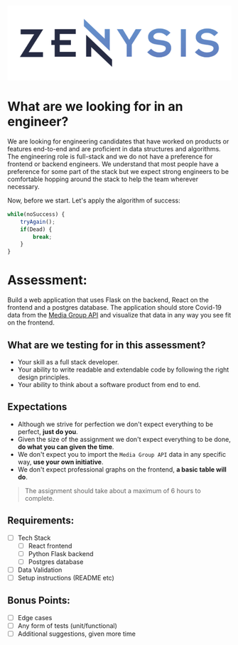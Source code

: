 ![Zenysis](./logo.zenysis.png)

# What are we looking for in an engineer?

We are looking for engineering candidates that have worked on products or features end-to-end and are proficient in data structures and algorithms. The engineering role is full-stack and we do not have a preference for frontend or backend engineers. We understand that most people have a preference for some part of the stack but we expect strong engineers to be comfortable hopping around the stack to help the team wherever necessary.

Now, before we start. Let's apply the algorithm of success:

```js
while(noSuccess) {
    tryAgain();
    if(Dead) {
        break;
    }
}
```

# Assessment:

Build a web application that uses Flask on the backend, React on the frontend and a postgres database. The application should store Covid-19 data from the [Media Group API](https://github.com/M-Media-Group/Covid-19-API) and visualize that data in any way you see fit on the frontend.

## What are we testing for in this assessment?

- Your skill as a full stack developer.
- Your ability to write readable and extendable code by following the right design principles.
- Your ability to think about a software product from end to end.

## Expectations

- Although we strive for perfection we don't expect everything to be perfect, **just do you**.
- Given the size of the assignment we don't expect everything to be done, **do what you can given the time**.
- We don't expect you to import the `Media Group API` data in any specific way, **use your own initiative**.
- We don't expect professional graphs on the frontend, **a basic table will do**.

> The assignment should take about a maximum of 6 hours to complete.

## Requirements:
- [ ] Tech Stack
  - [ ] React frontend
  - [ ] Python Flask backend
  - [ ] Postgres database
- [ ] Data Validation
- [ ] Setup instructions (README etc)

## Bonus Points:

- [ ] Edge cases
- [ ] Any form of tests (unit/functional)
- [ ] Additional suggestions, given more time
